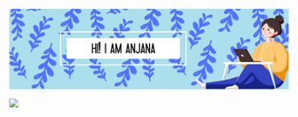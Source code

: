 ![images](/Images/pg.JPG)
<!-- [![Visits Badge](https://badges.pufler.dev/visits/anjanaanil/anjanaanil?style=?flat-square&color=blue)](https://github.com/anjanaanil/anjanaanil)
[![Repos Badge](https://badges.pufler.dev/repos/anjanaanil?style=flat-square&color=blue)](https://badges.pufler.dev/repos/anjanaanil) -->
[<img src="https://img.shields.io/badge/linkedin-%230077B5.svg?&style=flat-squar&logo=linkedin&logoColor=white" />](https://www.linkedin.com/in/anjanaanil2021/)



<!--
**anjanaanil/anjanaanil** is a ✨ _special_ ✨ repository because its `README.md` (this file) appears on your GitHub profile.

Here are some ideas to get you started:

- 🔭 I’m currently working on ...
- 🌱 I’m currently learning ...
- 👯 I’m looking to collaborate on ...
- 🤔 I’m looking for help with ...
- 💬 Ask me about ...
- 📫 How to reach me: ...
- 😄 Pronouns: ...
- ⚡ Fun fact: ...
-->
